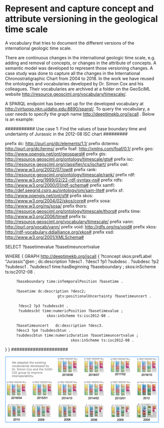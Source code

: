 # Represent and capture concept and attribute versioning in the geological time scale
A vocabulary that tries to document the different versions of the international geologic time scale. 

There are continuous changes in the international geologic time scale, e.g. adding and removal of concepts, or changes in the attribute of concepts. A semantic model was developed to represent those versioning changes. A case study was done to capture all the changes in the International Chronostratigraphic Chart from 2004 to 2018. In the work we have reused the ontologies and vocabularies developed by Dr. Simon Cox and his colleagues. Their vocabularies are archived at a folder on the GeoSciML website http://resource.geosciml.org/vocabulary/timescale/. 

A SPARQL endpoint has been set up for the developed vocabulary at http://virtuoso.nkn.uidaho.edu:8890/sparql/. To query the vocabulary, a user needs to specify the graph name <http://deeptimekb.org/iscall> . Below is an example: 

########### Use case 1: Find the values of base boundary time and undertainty of Jurassic in the 2012-08 ISC chart #########

prefix dc: <http://purl.org/dc/elements/1.1/> 
prefix dcterms: <http://purl.org/dc/terms/> 
prefix foaf: <http://xmlns.com/foaf/0.1/> 
prefix geo: <http://www.opengis.net/ont/geosparql#> 
prefix gts: <http://resource.geosciml.org/ontology/timescale/gts#> 
prefix isc: <http://resource.geosciml.org/classifier/ics/ischart/> 
prefix owl: <http://www.w3.org/2002/07/owl#> 
prefix rank: <http://resource.geosciml.org/ontology/timescale/rank/> 
prefix rdf: <http://www.w3.org/1999/02/22-rdf-syntax-ns#> 
prefix rdfs: <http://www.w3.org/2000/01/rdf-schema#> 
prefix samfl: <http://def.seegrid.csiro.au/ontology/om/sam-lite#> 
prefix sf: <http://www.opengis.net/ont/sf#> 
prefix skos: <http://www.w3.org/2004/02/skos/core#> 
prefix sosa: <http://www.w3.org/ns/sosa/> 
prefix thors: <http://resource.geosciml.org/ontology/timescale/thors#> 
prefix time: <http://www.w3.org/2006/time#> 
prefix ts: <http://resource.geosciml.org/vocabulary/timescale/> 
prefix vann: <http://purl.org/vocab/vann/> 
prefix void: <http://rdfs.org/ns/void#> 
prefix xkos: <http://rdf-vocabulary.ddialliance.org/xkos#> 
prefix xsd: <http://www.w3.org/2001/XMLSchema#> 

SELECT   ?basetimevalue  ?basetimeuncertvalue

WHERE
{
  GRAPH <http://deeptimekb.org/iscall> 
   {
	?tconcept skos:prefLabel "Jurassic"@en ;
                          dc:description  ?desc1 .
         ?desc1 ?p1 ?subdesc .
         ?subdesc ?p2 ?subdesc1 .
         ?subdesc1  time:hasBeginning ?baseboundary ;
                           skos:inScheme ts:isc2012-08 . 

         ?baseboundary time:inTemporalPosition ?basetime .
 
         ?basetime dc:description ?desc2;
                            gts:positionalUncertainty ?basetimeuncert .  
       
          ?desc2 ?p3 ?subdescbt .        
          ?subdescbt time:numericPosition ?basetimevalue ;
			           skos:inScheme ts:isc2012-08 . 

         ?basetimeuncert   dc:description ?desc3.
         ?desc3 ?p4 ?subdescbtun .
         ?subdescbtun time:numericDuration ?basetimeuncertvalue ; 
                                  skos:inScheme ts:isc2012-08 .
   } 
}
#####################


![Different versions of the GTS chart](/gtsversion.png)
